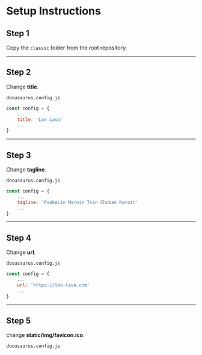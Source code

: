 # Setup Instructions

## Step 1

Copy the `classic` folder from the root repository.

---

## Step 2

Change **title**.

`docusaurus.config.js`

```js
const config = {
    ...
    title: 'Lox Lava'
    ...
}
```

---

## Step 3
Change **tagline**.

`docusaurus.config.js`

```js
const config = {
    ...
    tagline: 'Psakecin Maroin Tvin Choban Karoin'
    ...
}
```

---

## Step 4
Change **url**.

`docusaurus.config.js`

```js
const config = {
    ...
    url: 'https://lox-lava.com'
    ...
}
```

---

## Step 5
change **static/img/favicon.ico**.

`docusaurus.config.js`

